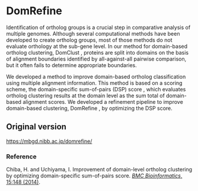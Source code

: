 # DomRefine

Identification of ortholog groups is a crucial step in comparative analysis of multiple genomes. Although several computational methods have been developed to create ortholog groups, most of those methods do not evaluate orthology at the sub-gene level. In our method for domain-based ortholog clustering, DomClust , proteins are split into domains on the basis of alignment boundaries identified by all-against-all pairwise comparison, but it often fails to determine appropriate boundaries.

We developed a method to improve domain-based ortholog classification using multiple alignment information. This method is based on a scoring scheme, the domain-specific sum-of-pairs (DSP) score , which evaluates ortholog clustering results at the domain level as the sum total of domain-based alignment scores. We developed a refinement pipeline to improve domain-based clustering, DomRefine , by optimizing the DSP score.

## Original version
https://mbgd.nibb.ac.jp/domrefine/

### Reference
Chiba, H. and Uchiyama, I.
Improvement of domain-level ortholog clustering by optimizing domain-specific sum-of-pairs score.
[*BMC Bioinformatics*, 15:148 (2014)](https://bmcbioinformatics.biomedcentral.com/articles/10.1186/1471-2105-15-148).
